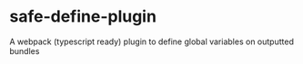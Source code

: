 # safe-define-plugin
A webpack (typescript ready) plugin to define global variables on outputted bundles

